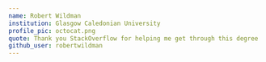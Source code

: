 ```yaml
---
name: Robert Wildman
institution: Glasgow Caledonian University 
profile_pic: octocat.png
quote: Thank you StackOverflow for helping me get through this degree
github_user: robertwildman
---
```

